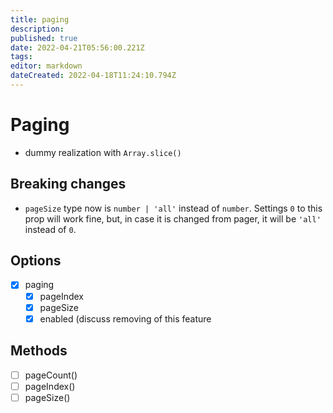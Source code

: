 ```yaml
---
title: paging
description: 
published: true
date: 2022-04-21T05:56:00.221Z
tags: 
editor: markdown
dateCreated: 2022-04-18T11:24:10.794Z
---
```


# Paging
 
- dummy realization with `Array.slice()`

## Breaking changes

- `pageSize` type now is `number | 'all'` instead of `number`. Settings `0` to this prop will work fine, but, in case it is changed from pager, it will be `'all'` instead of `0`. 

## Options

- [x] paging
  - [x] pageIndex
  - [x] pageSize
  - [x] enabled (discuss removing of this feature 

## Methods

- [ ] pageCount()
- [ ] pageIndex()
- [ ] pageSize()
